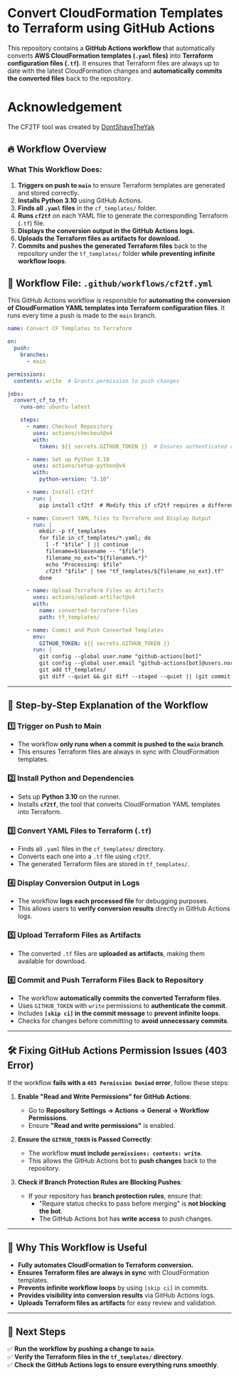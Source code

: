 # Convert CloudFormation Templates to Terraform using GitHub Actions

This repository contains a **GitHub Actions workflow** that automatically converts **AWS CloudFormation templates (`.yaml` files)** into **Terraform configuration files (`.tf`)**. It ensures that Terraform files are always up to date with the latest CloudFormation changes and **automatically commits the converted files** back to the repository.

# Acknowledgement

The CF2TF tool was created by [DontShaveTheYak](https://github.com/DontShaveTheYak/cf2tf)

## 🔥 Workflow Overview

### What This Workflow Does:
1. **Triggers on push to `main`** to ensure Terraform templates are generated and stored correctly.
2. **Installs Python 3.10** using GitHub Actions.
3. **Finds all `.yaml` files** in the `cf_templates/` folder.
4. **Runs `cf2tf`** on each YAML file to generate the corresponding Terraform (`.tf`) file.
5. **Displays the conversion output in the GitHub Actions logs.**
6. **Uploads the Terraform files as artifacts for download.**
7. **Commits and pushes the generated Terraform files** back to the repository under the `tf_templates/` folder **while preventing infinite workflow loops**.

## 📜 Workflow File: `.github/workflows/cf2tf.yml`

This GitHub Actions workflow is responsible for **automating the conversion of CloudFormation YAML templates into Terraform configuration files**. It runs every time a push is made to the `main` branch.

```yaml
name: Convert CF Templates to Terraform

on:
  push:
    branches:
      - main

permissions:
  contents: write  # Grants permission to push changes

jobs:
  convert_cf_to_tf:
    runs-on: ubuntu-latest

    steps:
      - name: Checkout Repository
        uses: actions/checkout@v4
        with:
          token: ${{ secrets.GITHUB_TOKEN }}  # Ensures authenticated checkout

      - name: Set up Python 3.10
        uses: actions/setup-python@v4
        with:
          python-version: "3.10"

      - name: Install cf2tf
        run: |
          pip install cf2tf  # Modify this if cf2tf requires a different install method

      - name: Convert YAML files to Terraform and Display Output
        run: |
          mkdir -p tf_templates
          for file in cf_templates/*.yaml; do
            [ -f "$file" ] || continue
            filename=$(basename -- "$file")
            filename_no_ext="${filename%.*}"
            echo "Processing: $file"
            cf2tf "$file" | tee "tf_templates/${filename_no_ext}.tf"
          done

      - name: Upload Terraform Files as Artifacts
        uses: actions/upload-artifact@v4
        with:
          name: converted-terraform-files
          path: tf_templates/

      - name: Commit and Push Converted Templates
        env:
          GITHUB_TOKEN: ${{ secrets.GITHUB_TOKEN }}
        run: |
          git config --global user.name "github-actions[bot]"
          git config --global user.email "github-actions[bot]@users.noreply.github.com"
          git add tf_templates/
          git diff --quiet && git diff --staged --quiet || (git commit -m "Add converted Terraform templates [skip ci]" && git push origin main)
```

---

## 📖 **Step-by-Step Explanation of the Workflow**

### **1️⃣ Trigger on Push to Main**
- The workflow **only runs when a commit is pushed to the `main` branch**.
- This ensures Terraform files are always in sync with CloudFormation templates.

### **2️⃣ Install Python and Dependencies**
- Sets up **Python 3.10** on the runner.
- Installs **`cf2tf`**, the tool that converts CloudFormation YAML templates into Terraform.

### **3️⃣ Convert YAML Files to Terraform (`.tf`)**
- Finds all `.yaml` files in the `cf_templates/` directory.
- Converts each one into a `.tf` file using `cf2tf`.
- The generated Terraform files are stored in `tf_templates/`.

### **4️⃣ Display Conversion Output in Logs**
- The workflow **logs each processed file** for debugging purposes.
- This allows users to **verify conversion results** directly in GitHub Actions logs.

### **5️⃣ Upload Terraform Files as Artifacts**
- The converted `.tf` files are **uploaded as artifacts**, making them available for download.

### **6️⃣ Commit and Push Terraform Files Back to Repository**
- The workflow **automatically commits the converted Terraform files**.
- Uses `GITHUB_TOKEN` with `write` permissions to **authenticate the commit**.
- Includes **`[skip ci]` in the commit message** to **prevent infinite loops**.
- Checks for changes before committing to **avoid unnecessary commits**.

---

## 🛠 **Fixing GitHub Actions Permission Issues (403 Error)**
If the workflow **fails with a `403 Permission Denied` error**, follow these steps:

1. **Enable "Read and Write Permissions" for GitHub Actions**:
   - Go to **Repository Settings → Actions → General → Workflow Permissions**.
   - Ensure **"Read and write permissions"** is enabled.

2. **Ensure the `GITHUB_TOKEN` is Passed Correctly**:
   - The workflow **must include `permissions: contents: write`**.
   - This allows the GitHub Actions bot to **push changes** back to the repository.

3. **Check if Branch Protection Rules are Blocking Pushes**:
   - If your repository has **branch protection rules**, ensure that:
     - "Require status checks to pass before merging" is **not blocking the bot**.
     - The GitHub Actions bot has **write access** to push changes.

---

## 🚀 **Why This Workflow is Useful**
- **Fully automates CloudFormation to Terraform conversion.**
- **Ensures Terraform files are always in sync** with CloudFormation templates.
- **Prevents infinite workflow loops** by using `[skip ci]` in commits.
- **Provides visibility into conversion results** via GitHub Actions logs.
- **Uploads Terraform files as artifacts** for easy review and validation.

---

## 📌 **Next Steps**
✅ **Run the workflow by pushing a change to `main`**.  
✅ **Verify the Terraform files in the `tf_templates/` directory**.  
✅ **Check the GitHub Actions logs to ensure everything runs smoothly**.  
